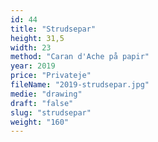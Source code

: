 ```yaml
---
id: 44
title: "Strudsepar"
height: 31,5
width: 23
method: "Caran d'Ache på papir"
year: 2019
price: "Privateje"
fileName: "2019-strudsepar.jpg"
medie: "drawing"
draft: "false"
slug: "strudsepar"
weight: "160"
---
```

